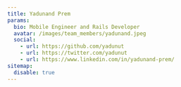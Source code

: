 ```yaml
---
title: Yadunand Prem 
params:
  bio: Mobile Engineer and Rails Developer 
  avatar: /images/team_members/yadunand.jpeg
  social:
    - url: https://github.com/yadunut
    - url: https://twitter.com/yadunut
    - url: https://www.linkedin.com/in/yadunand-prem/
sitemap:
  disable: true
---
```

